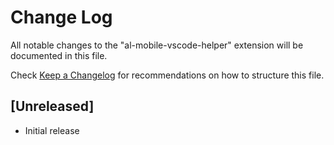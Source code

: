 # Change Log

All notable changes to the "al-mobile-vscode-helper" extension will be documented in this file.

Check [Keep a Changelog](http://keepachangelog.com/) for recommendations on how to structure this file.

## [Unreleased]

- Initial release